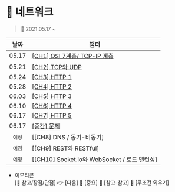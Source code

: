 # 🎲 네트워크
> 📅 2021.05.17 ~ 


|날짜|챕터|
|:---:|---|
|05.17|[[CH1] OSI 7계층/ TCP-IP 계층](./CH.01.md)|
|05.21|[[CH2] TCP와 UDP](./CH.02.md)|
|05.24|[[CH3] HTTP 1](./CH.03.md)|
|05.28|[[CH4] HTTP 2](./CH.04.md)|
|06.03|[[CH5] HTTP 3](./CH.05.md)|
|06.10|[[CH6] HTTP 4](./CH.06.md)|
|06.17|[[CH7] HTTP 5](./CH.06.md)|
|06.17|[[중간] 문제](./Mid1.md)|
|`예정`|[[CH8] DNS / 동기-비동기]
|`예정`|[[CH9] REST와 RESTful]|
|`예정`|[[CH10] Socket.io와 WebSocket / 로드 밸런싱]|




* 이모티콘<br>
[🔔 참고/장점/단점]
👉 [다음]
🎇 [중요]
📝 [참고-참고]
📌 [무조건 외우기]

